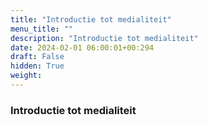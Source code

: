 ```yaml
---
title: "Introductie tot medialiteit"
menu_title: ""
description: "Introductie tot medialiteit"
date: 2024-02-01 06:00:01+00:294
draft: False
hidden: True
weight:
---
```

### Introductie tot medialiteit


